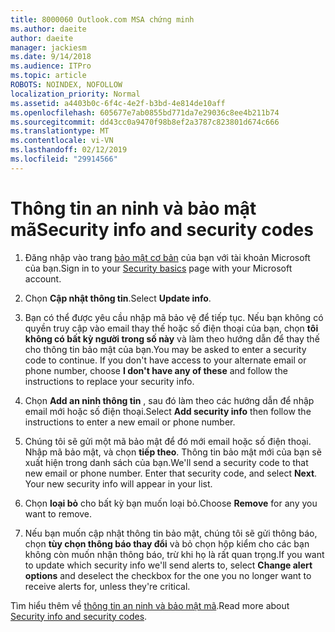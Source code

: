 ```yaml
---
title: 8000060 Outlook.com MSA chứng minh
ms.author: daeite
author: daeite
manager: jackiesm
ms.date: 9/14/2018
ms.audience: ITPro
ms.topic: article
ROBOTS: NOINDEX, NOFOLLOW
localization_priority: Normal
ms.assetid: a4403b0c-6f4c-4e2f-b3bd-4e814de10aff
ms.openlocfilehash: 605677e7ab0855bd771da7e29036c8ee4b211b74
ms.sourcegitcommit: dd43cc0a9470f98b8ef2a3787c823801d674c666
ms.translationtype: MT
ms.contentlocale: vi-VN
ms.lasthandoff: 02/12/2019
ms.locfileid: "29914566"
---
```

# <a name="security-info-and-security-codes"></a><span data-ttu-id="aed75-102">Thông tin an ninh và bảo mật mã</span><span class="sxs-lookup"><span data-stu-id="aed75-102">Security info and security codes</span></span>

1. <span data-ttu-id="aed75-103">Đăng nhập vào trang [bảo mật cơ bản](https://account.microsoft.com/security) của bạn với tài khoản Microsoft của bạn.</span><span class="sxs-lookup"><span data-stu-id="aed75-103">Sign in to your [Security basics](https://account.microsoft.com/security) page with your Microsoft account.</span></span> 
    
2. <span data-ttu-id="aed75-104">Chọn **Cập nhật thông tin**.</span><span class="sxs-lookup"><span data-stu-id="aed75-104">Select **Update info**.</span></span> 
    
3. <span data-ttu-id="aed75-p101">Bạn có thể được yêu cầu nhập mã bảo vệ để tiếp tục. Nếu bạn không có quyền truy cập vào email thay thế hoặc số điện thoại của bạn, chọn **tôi không có bất kỳ người trong số này** và làm theo hướng dẫn để thay thế cho thông tin bảo mật của bạn.</span><span class="sxs-lookup"><span data-stu-id="aed75-p101">You may be asked to enter a security code to continue. If you don't have access to your alternate email or phone number, choose **I don't have any of these** and follow the instructions to replace your security info.</span></span> 
    
4. <span data-ttu-id="aed75-107">Chọn **Add an ninh thông tin** , sau đó làm theo các hướng dẫn để nhập email mới hoặc số điện thoại.</span><span class="sxs-lookup"><span data-stu-id="aed75-107">Select **Add security info** then follow the instructions to enter a new email or phone number.</span></span> 
    
5. <span data-ttu-id="aed75-p102">Chúng tôi sẽ gửi một mã bảo mật để đó mới email hoặc số điện thoại. Nhập mã bảo mật, và chọn **tiếp theo**. Thông tin bảo mật mới của bạn sẽ xuất hiện trong danh sách của bạn.</span><span class="sxs-lookup"><span data-stu-id="aed75-p102">We'll send a security code to that new email or phone number. Enter that security code, and select **Next**. Your new security info will appear in your list.</span></span> 
    
6. <span data-ttu-id="aed75-111">Chọn **loại bỏ** cho bất kỳ bạn muốn loại bỏ.</span><span class="sxs-lookup"><span data-stu-id="aed75-111">Choose **Remove** for any you want to remove.</span></span> 
    
7. <span data-ttu-id="aed75-112">Nếu bạn muốn cập nhật thông tin bảo mật, chúng tôi sẽ gửi thông báo, chọn **tùy chọn thông báo thay đổi** và bỏ chọn hộp kiểm cho các bạn không còn muốn nhận thông báo, trừ khi họ là rất quan trọng.</span><span class="sxs-lookup"><span data-stu-id="aed75-112">If you want to update which security info we'll send alerts to, select **Change alert options** and deselect the checkbox for the one you no longer want to receive alerts for, unless they're critical.</span></span> 
    
<span data-ttu-id="aed75-113">Tìm hiểu thêm về [thông tin an ninh và bảo mật mã](https://support.microsoft.com/help/12428/).</span><span class="sxs-lookup"><span data-stu-id="aed75-113">Read more about [Security info and security codes](https://support.microsoft.com/help/12428/).</span></span>
  

